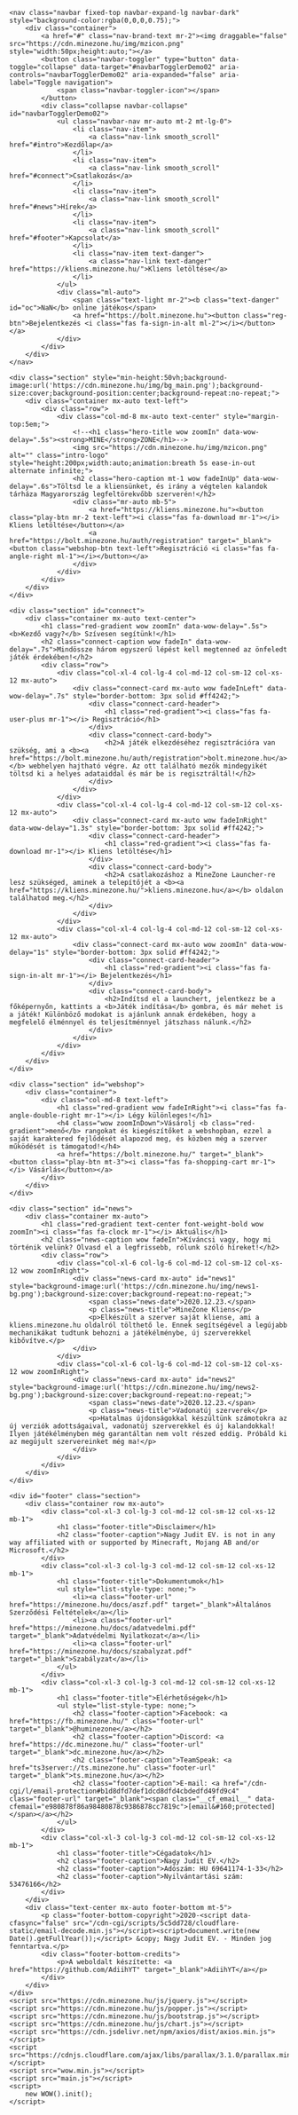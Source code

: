 
<!DOCTYPE html>
<html lang="hu">
<head>
<meta charset="UTF-8">
<meta name="viewport" content="width=device-width, shrink-to-fit=no, initial-scale=1.0, minimum-scale=1.0, maximum-scale=1.0">
<meta name="author" content="Adrián Asztrik <adiihsub@gmail.com> (adiih.eu)">
<meta name="designer" content="Adrián Asztrik <adiihsub@gmail.com> (adiih.eu)">
<meta name="publisher" content="MineZone.hu">
<meta name="theme-color" content="#111111">
<meta name="description" content="MineZone - Magyar Minecraft Szerverközösség">
<meta name="language" content="hungarian">
<meta property="og:title" content="MINEZONE.hu">
<meta property="og:site_name" content="MINEZONE.hu">
<meta property="og:type" content="website">
<meta property="og:url" content="https://www.minezone.hu">
<meta property="og:image" content="https://www.minezone.hu/assets/favicon.png">
<meta property="og:image:type" content="image/png">
<meta property="og:image:alt" content="MineZone Brand Logo">
<meta property="og:desc" content="MineZone - Magyar Minecraft Szerverközösség">
<meta property="og:locale" content="hu_HU">
<meta property="og:locale:alt" content="hu_HU">
<meta http-equiv="Content-Type" content="text/plain">
<meta http-equiv="Content-Style-Type" content="text/css">
<meta http-equiv="Content-Script-Type" content="text/javascript">
<meta http-equiv="Cache-Control" content="no-cache, no-store, must-revalidate">
<meta http-equiv="Pragma" content="no-cache">
<meta http-equiv="Expires" content="0">
<link rel="icon" href="https://cdn.minezone.hu/img/ficon.png" type="image/x-icon"/>
<link rel="shortcut icon" href="https://cdn.minezone.hu/img/ficon.png" type="image/x-icon"/>
<link rel="stylesheet" href="https://stackpath.bootstrapcdn.com/bootstrap/4.4.1/css/bootstrap.min.css">
<link rel="stylesheet" href="https://use.fontawesome.com/releases/v5.8.1/css/all.css">
<link rel="stylesheet" href="https://cdn.minezone.hu/css/chart.css">
<link rel="stylesheet" href="./style.css">
<link rel="stylesheet" href="animate.css">
<link rel="stylesheet" href="footer.css">
<title>MineZone</title>
<script async src='/cdn-cgi/bm/cv/669835187/api.js'></script></head>
<body>
    <div id="preloader"></div>

    <nav class="navbar fixed-top navbar-expand-lg navbar-dark" style="background-color:rgba(0,0,0,0.75);">
        <div class="container">
            <a href="#" class="nav-brand-text mr-2"><img draggable="false" src="https://cdn.minezone.hu/img/mzicon.png" style="width:50px;height:auto;"></a>
            <button class="navbar-toggler" type="button" data-toggle="collapse" data-target="#navbarTogglerDemo02" aria-controls="navbarTogglerDemo02" aria-expanded="false" aria-label="Toggle navigation">
                <span class="navbar-toggler-icon"></span>
            </button>
            <div class="collapse navbar-collapse" id="navbarTogglerDemo02">
                <ul class="navbar-nav mr-auto mt-2 mt-lg-0">
                    <li class="nav-item">
                        <a class="nav-link smooth_scroll" href="#intro">Kezdőlap</a>
                    </li>
                    <li class="nav-item">
                        <a class="nav-link smooth_scroll" href="#connect">Csatlakozás</a>
                    </li>
                    <li class="nav-item">
                        <a class="nav-link smooth_scroll" href="#news">Hírek</a>
                    </li>
                    <li class="nav-item">
                        <a class="nav-link smooth_scroll" href="#footer">Kapcsolat</a>
                    </li>
                    <li class="nav-item text-danger">
                        <a class="nav-link text-danger" href="https://kliens.minezone.hu/">Kliens letöltése</a>
                    </li>
                </ul>
                <div class="ml-auto">
                    <span class="text-light mr-2"><b class="text-danger" id="oc">NaN</b> online játékos</span>
                    <a href="https://bolt.minezone.hu"><button class="reg-btn">Bejelentkezés <i class="fas fa-sign-in-alt ml-2"></i></button></a>
                </div>
            </div>
        </div>
    </nav>

    <div class="section" style="min-height:50vh;background-image:url('https://cdn.minezone.hu/img/bg_main.png');background-size:cover;background-position:center;background-repeat:no-repeat;">
        <div class="container mx-auto text-left">
            <div class="row">
                <div class="col-md-8 mx-auto text-center" style="margin-top:5em;">
                    <!--<h1 class="hero-title wow zoomIn" data-wow-delay=".5s"><strong>MINE</strong>ZONE</h1>-->
                    <img src="https://cdn.minezone.hu/img/mzicon.png" alt="" class="intro-logo" style="height:200px;width:auto;animation:breath 5s ease-in-out alternate infinite;">
                    <h2 class="hero-caption mt-1 wow fadeInUp" data-wow-delay=".6s">Töltsd le a kliensünket, és irány a végtelen kalandok tárháza Magyarország legfeltörekvőbb szerverén!</h2>
                    <div class="mr-auto mb-5">
                        <a href="https://kliens.minezone.hu"><button class="play-btn mr-2 text-left"><i class="fas fa-download mr-1"></i> Kliens letöltése</button></a>
                        <a href="https://bolt.minezone.hu/auth/registration" target="_blank"><button class="webshop-btn text-left">Regisztráció <i class="fas fa-angle-right ml-1"></i></button></a>
                    </div>
                </div>
            </div>
        </div>
    </div>

    <div class="section" id="connect">
        <div class="container mx-auto text-center">
            <h1 class="red-gradient wow zoomIn" data-wow-delay=".5s"><b>Kezdő vagy?</b> Szívesen segítünk!</h1>
            <h2 class="connect-caption wow fadeIn" data-wow-delay=".7s">Mindössze három egyszerű lépést kell megtenned az önfeledt játék érdekében!</h2>
            <div class="row">
                <div class="col-xl-4 col-lg-4 col-md-12 col-sm-12 col-xs-12 mx-auto">
                    <div class="connect-card mx-auto wow fadeInLeft" data-wow-delay=".7s" style="border-bottom: 3px solid #ff4242;">
                        <div class="connect-card-header">
                            <h1 class="red-gradient"><i class="fas fa-user-plus mr-1"></i> Regisztráció</h1>
                        </div>
                        <div class="connect-card-body">
                            <h2>A játék elkezdéséhez regisztrációra van szükség, ami a <b><a href="https://bolt.minezone.hu/auth/registration">bolt.minezone.hu</a></b> webhelyen hajtható végre. Az ott található mezők mindegyikét töltsd ki a helyes adataiddal és már be is regisztráltál!</h2>
                        </div>
                    </div>
                </div>
                <div class="col-xl-4 col-lg-4 col-md-12 col-sm-12 col-xs-12 mx-auto">
                    <div class="connect-card mx-auto wow fadeInRight" data-wow-delay="1.3s" style="border-bottom: 3px solid #ff4242;">
                        <div class="connect-card-header">
                            <h1 class="red-gradient"><i class="fas fa-download mr-1"></i> Kliens letöltése</h1>
                        </div>
                        <div class="connect-card-body">
                            <h2>A csatlakozáshoz a MineZone Launcher-re lesz szükséged, aminek a telepítőjét a <b><a href="https://kliens.minezone.hu/">kliens.minezone.hu</a></b> oldalon találhatod meg.</h2>
                        </div>
                    </div>
                </div>
                <div class="col-xl-4 col-lg-4 col-md-12 col-sm-12 col-xs-12 mx-auto">
                    <div class="connect-card mx-auto wow zoomIn" data-wow-delay="1s" style="border-bottom: 3px solid #ff4242;">
                        <div class="connect-card-header">
                            <h1 class="red-gradient"><i class="fas fa-sign-in-alt mr-1"></i> Bejelentkezés</h1>
                        </div>
                        <div class="connect-card-body">
                            <h2>Indítsd el a launchert, jelentkezz be a főképernyőn, kattints a <b>Játék indítása</b> gombra, és már mehet is a játék! Különböző modokat is ajánlunk annak érdekében, hogy a megfelelő élménnyel és teljesítménnyel játszhass nálunk.</h2>
                        </div>
                    </div>
                </div>
            </div>
        </div>
    </div>

    <div class="section" id="webshop">
        <div class="container">
            <div class="col-md-8 text-left">
                <h1 class="red-gradient wow fadeInRight"><i class="fas fa-angle-double-right mr-1"></i> Légy különleges!</h1>
                <h4 class="wow zoomInDown">Vásárolj <b class="red-gradient">menő</b> rangokat és kiegészítőket a webshopban, ezzel a saját karaktered fejlődését alapozod meg, és közben még a szerver működését is támogatod!</h4>
                <a href="https://bolt.minezone.hu/" target="_blank"><button class="play-btn mt-3"><i class="fas fa-shopping-cart mr-1"></i> Vásárlás</button></a>
            </div>
        </div>
    </div>

    <div class="section" id="news">
        <div class="container mx-auto">
            <h1 class="red-gradient text-center font-weight-bold wow zoomIn"><i class="fas fa-clock mr-1"></i> Aktuális</h1>
            <h2 class="news-caption wow fadeIn">Kíváncsi vagy, hogy mi történik velünk? Olvasd el a legfrissebb, rólunk szóló híreket!</h2>
            <div class="row">
                <div class="col-xl-6 col-lg-6 col-md-12 col-sm-12 col-xs-12 wow zoomInRight">
                    <div class="news-card mx-auto" id="news1" style="background-image:url('https://cdn.minezone.hu/img/news1-bg.png');background-size:cover;background-repeat:no-repeat;">
                        <span class="news-date">2020.12.23.</span>
                        <p class="news-title">MineZone Kliens</p>
                        <p>Elkészült a szerver saját kliense, ami a kliens.minezone.hu oldalról tölthető le. Ennek segítségével a legújabb mechanikákat tudtunk behozni a játékélménybe, új szerverekkel kibővítve.</p>
                    </div>
                </div>
                <div class="col-xl-6 col-lg-6 col-md-12 col-sm-12 col-xs-12 wow zoomInRight">
                    <div class="news-card mx-auto" id="news2" style="background-image:url('https://cdn.minezone.hu/img/news2-bg.png');background-size:cover;background-repeat:no-repeat;">
                        <span class="news-date">2020.12.23.</span>
                        <p class="news-title">Vadonatúj szerverek</p>
                        <p>Hatalmas újdonságokkal készültünk számotokra az új verziók adottságaival, vadonatúj szerverekkel és új kalandokkal! Ilyen játékélményben még garantáltan nem volt részed eddig. Próbáld ki az megújult szervereinket még ma!</p>
                    </div>
                </div>
            </div>
        </div>
    </div>

    <div id="footer" class="section">
        <div class="container row mx-auto">
            <div class="col-xl-3 col-lg-3 col-md-12 col-sm-12 col-xs-12 mb-1">
                <h1 class="footer-title">Disclaimer</h1>
                <h2 class="footer-caption">Nagy Judit EV. is not in any way affiliated with or supported by Minecraft, Mojang AB and/or Microsoft.</h2>
            </div>
            <div class="col-xl-3 col-lg-3 col-md-12 col-sm-12 col-xs-12 mb-1">
                <h1 class="footer-title">Dokumentumok</h1>
                <ul style="list-style-type: none;">
                    <li><a class="footer-url" href="https://minezone.hu/docs/aszf.pdf" target="_blank">Általános Szerződési Feltételek</a></li>
                    <li><a class="footer-url" href="https://minezone.hu/docs/adatvedelmi.pdf" target="_blank">Adatvédelmi Nyilatkozat</a></li>
                    <li><a class="footer-url" href="https://minezone.hu/docs/szabalyzat.pdf" target="_blank">Szabályzat</a></li>
                </ul>
            </div>
            <div class="col-xl-3 col-lg-3 col-md-12 col-sm-12 col-xs-12 mb-1">
                <h1 class="footer-title">Elérhetőségek</h1>
                <ul style="list-style-type: none;">
                    <h2 class="footer-caption">Facebook: <a href="https://fb.minezone.hu/" class="footer-url" target="_blank">@huminezone</a></h2>
                    <h2 class="footer-caption">Discord: <a href="https://dc.minezone.hu/" class="footer-url" target="_blank">dc.minezone.hu</a></h2>
                    <h2 class="footer-caption">TeamSpeak: <a href="ts3server://ts.minezone.hu" class="footer-url" target="_blank">ts.minezone.hu</a></h2>
                    <h2 class="footer-caption">E-mail: <a href="/cdn-cgi/l/email-protection#b1d8dfd7def1dcd8dfd4cbdedfd49fd9c4" class="footer-url" target="_blank"><span class="__cf_email__" data-cfemail="e980878f86a98480878c9386878cc7819c">[email&#160;protected]</span></a></h2>
                </ul>
            </div>
            <div class="col-xl-3 col-lg-3 col-md-12 col-sm-12 col-xs-12 mb-1">
                <h1 class="footer-title">Cégadatok</h1>
                <h2 class="footer-caption">Nagy Judit EV.</h2>
                <h2 class="footer-caption">Adószám: HU 69641174-1-33</h2>
                <h2 class="footer-caption">Nyilvántartási szám: 53476166</h2>
            </div>
        </div>
        <div class="text-center mx-auto footer-bottom mt-5">
            <p class="footer-bottom-copyright">2020-<script data-cfasync="false" src="/cdn-cgi/scripts/5c5dd728/cloudflare-static/email-decode.min.js"></script><script>document.write(new Date().getFullYear());</script> &copy; Nagy Judit EV. - Minden jog fenntartva.</p>
            <div class="footer-bottom-credits">
                <p>A weboldalt készítette: <a href="https://github.com/AdiihYT" target="_blank">AdiihYT</a></p>
            </div>
        </div>
    </div>
    <script src="https://cdn.minezone.hu/js/jquery.js"></script>
    <script src="https://cdn.minezone.hu/js/popper.js"></script>
    <script src="https://cdn.minezone.hu/js/bootstrap.js"></script>
    <script src="https://cdn.minezone.hu/js/chart.js"></script>
    <script src="https://cdn.jsdelivr.net/npm/axios/dist/axios.min.js"></script>
    <script src="https://cdnjs.cloudflare.com/ajax/libs/parallax/3.1.0/parallax.min.js"></script>
    <script src="wow.min.js"></script>
    <script src="main.js"></script>
    <script>
        new WOW().init();
    </script>
<script type="text/javascript">(function(){window['__CF$cv$params']={r:'64abc9ceee327d06',m:'92a4b229c38638ef21ff53b5cdb4fcb51592f580-1620236787-1800-AYFfgk3y8LMp3QBSzExMYqgbR077goaThooLNngEj0QdMjL4m+A+eDbv0L5YF6piswFXpeLBs2ZFb2h8U/DcxgVcMxkFH5rT1msR/R7XpyMVfUiwANSTzFUISTZvjOourQ==',s:[0x74ff7c740e,0xd59fac33cf],}})();</script></body>
</html>